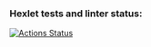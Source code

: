 ### Hexlet tests and linter status:
[![Actions Status](https://github.com/NikitaZhiltsov/python-project-49/workflows/hexlet-check/badge.svg)](https://github.com/NikitaZhiltsov/python-project-49/actions)